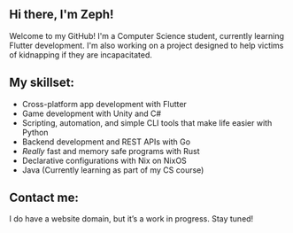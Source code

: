 ## Hi there, I'm Zeph!

Welcome to my GitHub! I'm a Computer Science student, currently learning Flutter development. I'm also working on a project designed to help victims of kidnapping if they are incapacitated.

## My skillset:

- Cross-platform app development with Flutter
- Game development with Unity and C#
- Scripting, automation, and simple CLI tools that make life easier with Python
- Backend development and REST APIs with Go
- *Really* fast and memory safe programs with Rust
- Declarative configurations with Nix on NixOS
- Java (Currently learning as part of my CS course)

## Contact me:

I do have a website domain, but it’s a work in progress. Stay tuned!


